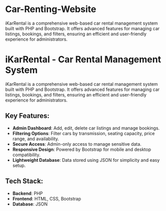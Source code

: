 # Car-Renting-Website
iKarRental is a comprehensive web-based car rental management system built with PHP and Bootstrap. It offers advanced features for managing car listings, bookings, and filters, ensuring an efficient and user-friendly experience for administrators.

# iKarRental - Car Rental Management System  

iKarRental is a comprehensive web-based car rental management system built with PHP and Bootstrap. It offers advanced features for managing car listings, bookings, and filters, ensuring an efficient and user-friendly experience for administrators.  

## Key Features:
- **Admin Dashboard**: Add, edit, delete car listings and manage bookings.  
- **Filtering Options**: Filter cars by transmission, seating capacity, price range, and availability.  
- **Secure Access**: Admin-only access to manage sensitive data.  
- **Responsive Design**: Powered by Bootstrap for mobile and desktop compatibility.  
- **Lightweight Database**: Data stored using JSON for simplicity and easy setup.  

## Tech Stack:
- **Backend**: PHP  
- **Frontend**: HTML, CSS, Bootstrap  
- **Database**: JSON  



